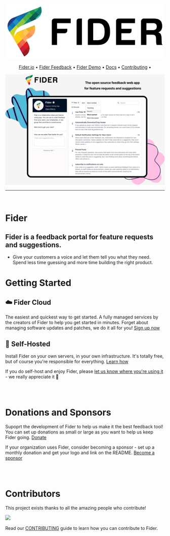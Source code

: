 
<p align="center">
  <a href="https://fider.io/" target="_blank">
    <img src="etc/fiderlogo.png" alt="Fider">
  </a>
</p>

<p align="center">
    <a href="https://fider.io/">Fider.io</a> •
    <a href="https://feedback.fider.io">Fider Feedback</a> •
    <a href="https://demo.fider.io">Fider Demo</a> •
    <a href="https://docs.fider.io">Docs</a> •
    <a href="https://github.com/TryGhost/Ghost/blob/main/.github/CONTRIBUTING.md">Contributing</a> •
</p>

<img src="etc/fidergithub.png">

<br/>
<hr/>
<br/>

# Fider

## Fider is a feedback portal for feature requests and suggestions.

* Give your customers a voice and let them tell you what they need. Spend less time guessing and more time building the right product.

# Getting Started

## ☁️ **Fider Cloud**

The easiest and quickest way to get started. A fully managed services by the creators of Fider to help you get started in minutes. Forget about managing software updates and patches, we do it all for you! [Sign up now](https://fider.io/#get-started)

## 🏢 **Self-Hosted**

Install Fider on your own servers, in your own infrastructure. It's totally free, but of course you're responsible for everything. [Learn how](https://docs.fider.io/self-hosted/)

If you do self-host and enjoy Fider, please [let us know where you're using it](https://github.com/getfider/fider/issues/899) - we really appreciate it 🙏

<br/>
<br/>

# Donations and Sponsors

Supoprt the development of Fider to help us make it the best feedback tool! You can set up donations as small or large as you want to help us keep Fider going. [Donate](https://opencollective.com/fider)

If your organization uses Fider, consider becoming a sponsor - set up a monthly donation and get your logo and link on the README. [Become a sponsor](https://opencollective.com/fider)

<br/>
<br/>

# Contributors

This project exists thanks to all the amazing people who contribute!

<a href="https://github.com/getfider/fider/graphs/contributors"><img src="https://opencollective.com/fider/contributors.svg?width=890&button=false" /></a>

Read our [CONTRIBUTING](CONTRIBUTING.md) guide to learn how you can contribute to Fider.

<br/>
<br/>
